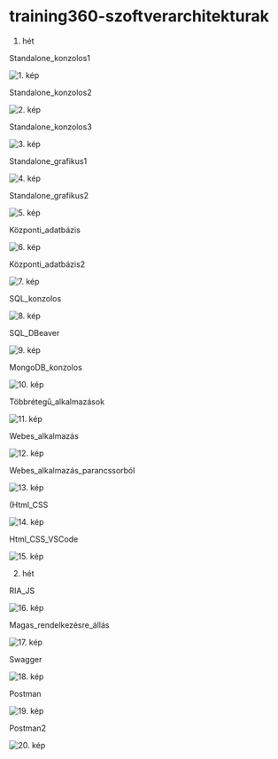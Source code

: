 # training360-szoftverarchitekturak

1. hét

Standalone_konzolos1

![1. kép](Standalone_konzolos1.JPG)

Standalone_konzolos2

![2. kép](Standalone_konzolos2.JPG)

Standalone_konzolos3

![3. kép](Standalone_konzolos3.JPG)

Standalone_grafikus1

![4. kép](Standalone_grafikus1.JPG)

Standalone_grafikus2

![5. kép](Standalone_grafikus2.JPG)

Központi_adatbázis

![6. kép](Központi_adatbázis.JPG)

Központi_adatbázis2

![7. kép](Központi_adatbázis2.JPG)

SQL_konzolos

![8. kép](SQL_konzolos.JPG)

SQL_DBeaver

![9. kép](SQL_DBeaver.JPG)

MongoDB_konzolos

![10. kép](MongoDB_konzolos.JPG)

Többrétegű_alkalmazások

![11. kép](Többrétegű_alkalmazások.JPG)

Webes_alkalmazás

![12. kép](Webes_alkalmazás.JPG)

Webes_alkalmazás_parancssorból

![13. kép](Webes_alkalmazás_parancssorból.JPG)

(Html_CSS

![14. kép](Html_CSS.JPG)

Html_CSS_VSCode

![15. kép](Html_CSS_VSCode.JPG)

2. hét

RIA_JS

![16. kép](RIA_JS.JPG)

Magas_rendelkezésre_állás

![17. kép](Magas_rendelkezésre_állás.JPG)

Swagger

![18. kép](Swagger.JPG)

Postman

![19. kép](SPostman.JPG)

Postman2

![20. kép](Postman2.JPG)
